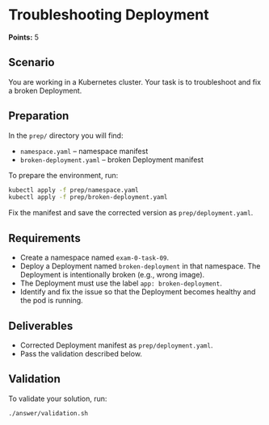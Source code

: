# Troubleshooting Deployment

**Points:** 5

## Scenario
You are working in a Kubernetes cluster. Your task is to troubleshoot and fix a broken Deployment.

## Preparation
In the `prep/` directory you will find:
- `namespace.yaml` – namespace manifest
- `broken-deployment.yaml` – broken Deployment manifest

To prepare the environment, run:

```sh
kubectl apply -f prep/namespace.yaml
kubectl apply -f prep/broken-deployment.yaml
```

Fix the manifest and save the corrected version as `prep/deployment.yaml`.

## Requirements
- Create a namespace named `exam-0-task-09`.
- Deploy a Deployment named `broken-deployment` in that namespace. The Deployment is intentionally broken (e.g., wrong image).
- The Deployment must use the label `app: broken-deployment`.
- Identify and fix the issue so that the Deployment becomes healthy and the pod is running.

## Deliverables
- Corrected Deployment manifest as `prep/deployment.yaml`.
- Pass the validation described below.

## Validation
To validate your solution, run:

```sh
./answer/validation.sh
```
